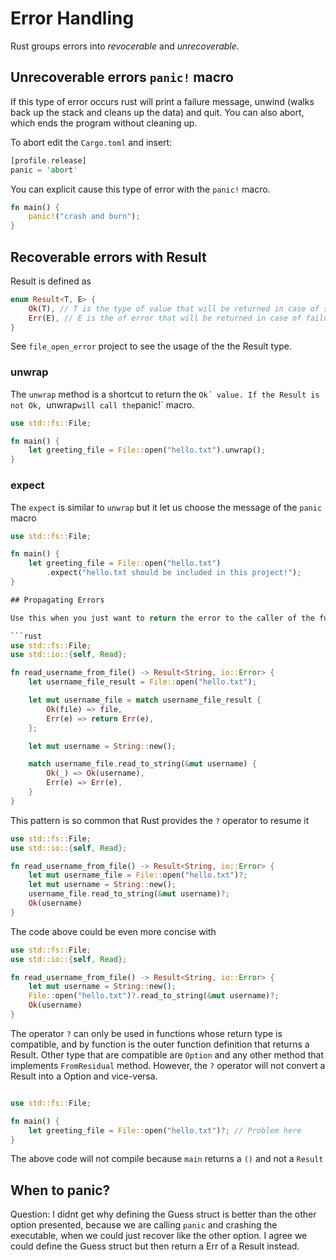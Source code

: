 # Error Handling

Rust groups errors into *revocerable* and *unrecoverable*.

## Unrecoverable errors `panic!` macro

If this type of error occurs rust will print a failure message, unwind (walks back up the stack and cleans up the data) and quit. You can also abort, which ends the program without cleaning up.


To abort edit the `Cargo.toml` and insert:

```rust
[profile.release]
panic = 'abort'
```

You can explicit cause this type of error with the `panic!` macro.

```rust
fn main() {
    panic!("crash and burn");
}
```

## Recoverable errors with Result

Result is defined as

```rust
enum Result<T, E> {
    Ok(T), // T is the type of value that will be returned in case of success
    Err(E), // E is the of error that will be returned in case of failure
}
```

See `file_open_error` project to see the usage of the the Result type.

### unwrap

The `unwrap` method is a shortcut to return the `Ok´ value. If the Result is not Ok, `unwrap` will call the `panic!` macro.

```rust
use std::fs::File;

fn main() {
    let greeting_file = File::open("hello.txt").unwrap();
}
```
### expect

The `expect` is similar to `unwrap` but it let us choose the message of the `panic` macro
```rust
use std::fs::File;

fn main() {
    let greeting_file = File::open("hello.txt")
        .expect("hello.txt should be included in this project!");
}

## Propagating Errors

Use this when you just want to return the error to the caller of the function instead of handling with it

```rust
use std::fs::File;
use std::io::{self, Read};

fn read_username_from_file() -> Result<String, io::Error> {
    let username_file_result = File::open("hello.txt");

    let mut username_file = match username_file_result {
        Ok(file) => file,
        Err(e) => return Err(e),
    };

    let mut username = String::new();

    match username_file.read_to_string(&mut username) {
        Ok(_) => Ok(username),
        Err(e) => Err(e),
    }
}
```

This pattern is so common that Rust provides the `?` operator to resume it

```rust
use std::fs::File;
use std::io::{self, Read};

fn read_username_from_file() -> Result<String, io::Error> {
    let mut username_file = File::open("hello.txt")?;
    let mut username = String::new();
    username_file.read_to_string(&mut username)?;
    Ok(username)
}
```

The code above could be even more concise with

```rust
use std::fs::File;
use std::io::{self, Read};

fn read_username_from_file() -> Result<String, io::Error> {
    let mut username = String::new();
    File::open("hello.txt")?.read_to_string(&mut username)?;
    Ok(username)
}
```

The operator `?` can only be used in functions whose return type is compatible, and by function is the outer function definition that returns a Result. Other type that are compatible are `Option` and any other method that implements `FromResidual` method. However, the `?` operator will not convert a Result into a Option and vice-versa. 

```rust

use std::fs::File;

fn main() {
    let greeting_file = File::open("hello.txt")?; // Problem here
}
```

The above code will not compile because `main` returns a `()` and not a `Result`


## When to panic?

Question: I didnt get why defining the Guess struct is better than the other option presented, because we are calling `panic` and crashing the executable, when we could just recover like the other option. I agree we could define the Guess struct but then return a Err of a Result instead.
